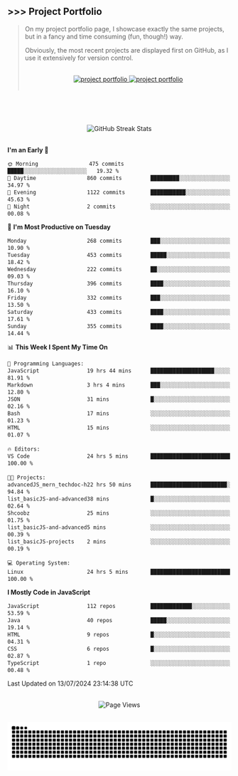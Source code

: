 ## >>> Project Portfolio

> On my project portfolio page, I showcase exactly the same projects, but in a fancy and time consuming (fun, though!) way.
>
> Obviously, the most recent projects are displayed first on GitHub, as I use it extensively for version control.
>
> <br>
>
> <div align="center">
>  <a href="https://shcoobz.github.io/">
>    <img src="https://img.shields.io/badge/portfolio_&hairsp;_page-Link-28a745?style=for-the-badge&logo=github" alt="project portfolio"/>
>  </a>
>
> <a href="https://github.com/Shcoobz/list_projects">
>     <img src="https://img.shields.io/badge/github_projects-List-28a745?style=for-the-badge&logo=github" alt="project portfolio"/>
>   </a>
> </div>
>
> <br>

<br>

##

<br>

<!-- GitHub Streak Stats -->
<div align="center">
  <img src="https://github-readme-streak-stats.herokuapp.com/?user=Shcoobz&theme=whatsapp-dark2&border=28A745&currStreakNum=28A745&sideNums=28A745" alt="GitHub Streak Stats"/>
  <!-- shadow-green  -->
</div>

<br>

<!--START_SECTION:waka-->
**I'm an Early 🐤** 

```text
🌞 Morning                475 commits         █████░░░░░░░░░░░░░░░░░░░░   19.32 % 
🌆 Daytime                860 commits         █████████░░░░░░░░░░░░░░░░   34.97 % 
🌃 Evening                1122 commits        ███████████░░░░░░░░░░░░░░   45.63 % 
🌙 Night                  2 commits           ░░░░░░░░░░░░░░░░░░░░░░░░░   00.08 % 
```
📅 **I'm Most Productive on Tuesday** 

```text
Monday                   268 commits         ███░░░░░░░░░░░░░░░░░░░░░░   10.90 % 
Tuesday                  453 commits         █████░░░░░░░░░░░░░░░░░░░░   18.42 % 
Wednesday                222 commits         ██░░░░░░░░░░░░░░░░░░░░░░░   09.03 % 
Thursday                 396 commits         ████░░░░░░░░░░░░░░░░░░░░░   16.10 % 
Friday                   332 commits         ███░░░░░░░░░░░░░░░░░░░░░░   13.50 % 
Saturday                 433 commits         ████░░░░░░░░░░░░░░░░░░░░░   17.61 % 
Sunday                   355 commits         ████░░░░░░░░░░░░░░░░░░░░░   14.44 % 
```


📊 **This Week I Spent My Time On** 

```text
💬 Programming Languages: 
JavaScript               19 hrs 44 mins      ████████████████████░░░░░   81.91 % 
Markdown                 3 hrs 4 mins        ███░░░░░░░░░░░░░░░░░░░░░░   12.80 % 
JSON                     31 mins             █░░░░░░░░░░░░░░░░░░░░░░░░   02.16 % 
Bash                     17 mins             ░░░░░░░░░░░░░░░░░░░░░░░░░   01.23 % 
HTML                     15 mins             ░░░░░░░░░░░░░░░░░░░░░░░░░   01.07 % 

🔥 Editors: 
VS Code                  24 hrs 5 mins       █████████████████████████   100.00 % 

🐱‍💻 Projects: 
advancedJS_mern_techdoc-h22 hrs 50 mins      ████████████████████████░   94.84 % 
list_basicJS-and-advanced38 mins             █░░░░░░░░░░░░░░░░░░░░░░░░   02.64 % 
Shcoobz                  25 mins             ░░░░░░░░░░░░░░░░░░░░░░░░░   01.75 % 
list_basicJS-and-advanced5 mins              ░░░░░░░░░░░░░░░░░░░░░░░░░   00.39 % 
list_basicJS-projects    2 mins              ░░░░░░░░░░░░░░░░░░░░░░░░░   00.19 % 

💻 Operating System: 
Linux                    24 hrs 5 mins       █████████████████████████   100.00 % 
```

**I Mostly Code in JavaScript** 

```text
JavaScript               112 repos           █████████████░░░░░░░░░░░░   53.59 % 
Java                     40 repos            █████░░░░░░░░░░░░░░░░░░░░   19.14 % 
HTML                     9 repos             █░░░░░░░░░░░░░░░░░░░░░░░░   04.31 % 
CSS                      6 repos             █░░░░░░░░░░░░░░░░░░░░░░░░   02.87 % 
TypeScript               1 repo              ░░░░░░░░░░░░░░░░░░░░░░░░░   00.48 % 
```




 Last Updated on 13/07/2024 23:14:38 UTC
<!--END_SECTION:waka-->

<br>

<!-- Visitor counter -->
<div align="center">
   <img src="https://komarev.com/ghpvc/?username=Shcoobz&style=for-the-badge&color=28A745&label=Page+Views" alt="Page Views"/>
</div>

##

<!-- Snake eating commits -->
<div align="center">
<img alt="GitHub Snake" src="https://raw.githubusercontent.com/Shcoobz/Shcoobz/output/github-contribution-grid-snake-dark.svg" />
</div>
